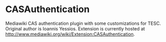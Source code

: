 CASAuthentication
=================

Mediawiki CAS authentication plugin with some customizations for TESC. 
Original author is Ioannis Yessios. 
Extension is currently hosted at  http://www.mediawiki.org/wiki/Extension:CASAuthentication.
